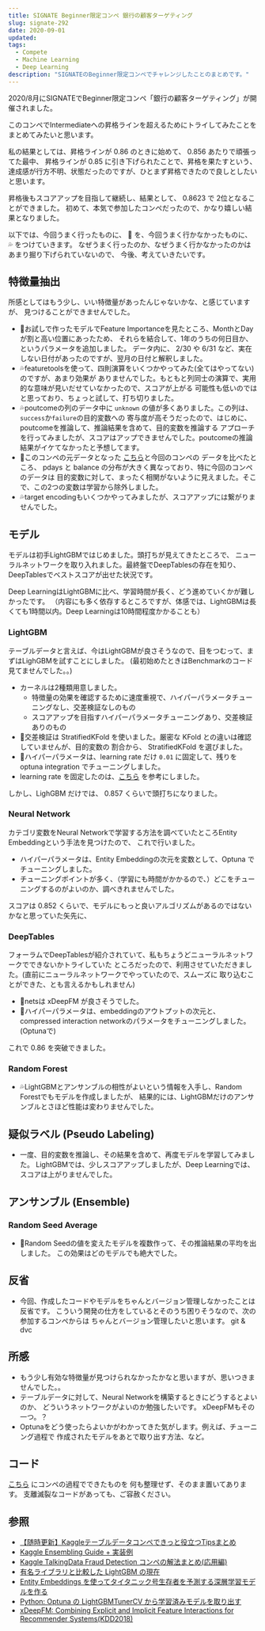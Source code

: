 ```yaml
---
title: SIGNATE Beginner限定コンペ 銀行の顧客ターゲティング
slug: signate-292
date: 2020-09-01
updated:
tags:
  - Compete
  - Machine Learning
  - Deep Learning
description: "SIGNATEのBeginner限定コンペでチャレンジしたことのまとめです。"
---
```


2020/8月にSIGNATEでBeginner限定コンペ「銀行の顧客ターゲティング」が開催されました。

このコンペでIntermediateへの昇格ラインを超えるためにトライしてみたことをまとめてみたいと思います。

私の結果としては、昇格ラインが 0.86 のときに始めて、 0.856 あたりで頑張ってた最中、
昇格ラインが 0.85 に引き下げられたことで、昇格を果たすという、
達成感が行方不明、状態だったのですが、ひとまず昇格できたので良しとしたいと思います。

昇格後もスコアアップを目指して継続し、結果として、 0.8623 で 2位となることができました。
初めて、本気で参加したコンペだったので、かなり嬉しい結果となりました。

以下では、今回うまく行ったものに、 🎉 を、今回うまく行かなかったものに、 💦 をつけていきます。
なぜうまく行ったのか、なぜうまく行かなかったのかはあまり掘り下げられていないので、
今後、考えていきたいです。

## 特徴量抽出

所感としてはもう少し、いい特徴量があったんじゃないかな、と感じていますが、
見つけることができませんでした。

- 🎉お試しで作ったモデルでFeature Importanceを見たところ、MonthとDayが割と高い位置にあったため、
  それらを結合して、1年のうちの何日目か、というパラメータを追加しました。
  データ内に、 2/30 や 6/31 など、実在しない日付があったのですが、翌月の日付と解釈しました。
- 💦featuretoolsを使って、四則演算をいくつかやってみた(全てはやってない)のですが、あまり効果が
  ありませんでした。もともと列同士の演算で、実用的な意味が見いだせていなかったので、スコアが上がる
  可能性も低いのではと思っており、ちょっと試して、打ち切りました。
- 💦poutcomeの列のデータ中に `unknown` の値が多くありました。この列は、`success`か`failure`の目的変数への
  寄与度が高そうだったので、はじめに、poutcomeを推論して、推論結果を含めて、目的変数を推論する
  アプローチを行ってみましたが、スコアはアップできませんでした。poutcomeの推論結果がイケてなかったと予想してます。
- 🎉このコンペの元データとなった [こちら](https://archive.ics.uci.edu/ml/datasets/bank+marketing)と今回のコンペの
  データを比べたところ、 pdays と balance の分布が大きく異なっており、特に今回のコンペのデータは
  目的変数に対して、まったく相関がないように見えました。そこで、この2つの変数は学習から除外しました。
- 💦target encodingもいくつかやってみましたが、スコアアップには繋がりませんでした。

## モデル

モデルは初手LightGBMではじめました。頭打ちが見えてきたところで、
ニューラルネットワークを取り入れました。最終盤でDeepTablesの存在を知り、
DeepTablesでベストスコアが出せた状況です。

Deep LearningはLightGBMに比べ、学習時間が長く、どう進めていくかが難しかったです。
（内容にも多く依存するところですが、体感では、LightGBMは長くても1時間以内。Deep Learningは10時間程度かかることも）

### LightGBM

テーブルデータと言えば、今はLightGBMが良さそうなので、目をつむって、まずはLighGBMを試すことにしました。
(最初始めたときはBenchmarkのコード見てませんでした。。)

- カーネルは2種類用意しました。
  - 特徴量の効果を確認するために速度重視で、ハイパーパラメータチューニングなし、交差検証なしのもの
  - スコアアップを目指すハイパーパラメータチューニングあり、交差検証ありのもの
- 🎉交差検証は StratifiedKFold を使いました。厳密な KFold との違いは確認していませんが、目的変数の
  割合から、 StratifiedKFold を選びました。
- 🎉ハイパーパラメータは、learning rate だけ `0.01` に固定して、残りを optuna integration でチューニングしました。
- learning rate を固定したのは、[こちら](https://alphaimpact.jp/downloads/pydata20190927.pdf) を参考にしました。

しかし、LighGBM だけでは、 0.857 くらいで頭打ちになりました。

### Neural Network

カテゴリ変数をNeural Networkで学習する方法を調べていたところEntity Embeddingという手法を見つけたので、
これで行いました。

- ハイパーパラメータは、Entity Embeddingの次元を変数として、Optuna でチューニングしました。
- チューニングポイントが多く、（学習にも時間がかかるので、）どこをチューニングするのがよいのか、調べきれませんでした。

スコアは 0.852 くらいで、モデルにもっと良いアルゴリズムがあるのではないかなと思っていた矢先に、

### DeepTables

フォーラムでDeepTablesが紹介されていて、私もちょうどニューラルネットワークでできないかトライしていた
ところだったので、利用させていただきました。(直前にニューラルネットワークでやっていたので、スムーズに
取り込むことができた、とも言えるかもしれません)

- 🎉netsは xDeepFM が良さそうでした。
- 🎉ハイパーパラメータは、embeddingのアウトプットの次元と、compressed interaction networkのパラメータをチューニングしました。(Optunaで)

これで 0.86 を突破できました。

### Random Forest

- 💦LightGBMとアンサンブルの相性がよいという情報を入手し、Random Forestでもモデルを作成しましたが、
  結果的には、LightGBMだけのアンサンブルとさほど性能は変わりませんでした。

## 疑似ラベル (Pseudo Labeling)

- 一度、目的変数を推論し、その結果を含めて、再度モデルを学習してみました。
  LightGBMでは、少しスコアアップしましたが、Deep Learningでは、スコアは上がりませんでした。

## アンサンブル (Ensemble)

### Random Seed Average

- 🎉Random Seedの値を変えたモデルを複数作って、その推論結果の平均を出しました。
  この効果はどのモデルでも絶大でした。

## 反省

- 今回、作成したコードやモデルをちゃんとバージョン管理しなかったことは反省です。
  こういう開発の仕方をしているとそのうち困りそうなので、次の参加するコンペからは
  ちゃんとバージョン管理したいと思います。 git & dvc

## 所感

- もう少し有効な特徴量が見つけられなかったかなと思いますが、思いつきませんでした。。
- テーブルデータに対して、Neural Networkを構築するときにどうするとよいのか、
  どういうネットワークがよいのか勉強したいです。 xDeepFMもその一つ。？
- Optunaをどう使ったらよいかがわかってきた気がします。例えば、チューニング過程で
  作成されたモデルをあとで取り出す方法、など。

## コード

[こちら](https://github.com/IMOKURI/signate-292) にコンペの過程でできたものを
何も整理せず、そのまま置いてあります。
支離滅裂なコードがあっても、ご容赦ください。

## 参照

- [【随時更新】Kaggleテーブルデータコンペできっと役立つTipsまとめ](https://naotaka1128.hatenadiary.jp/entry/kaggle-compe-tips)
- [Kaggle Ensembling Guide + 実装例](https://higepon.hatenablog.com/entry/2019/02/20/191900)
- [Kaggle TalkingData Fraud Detection コンペの解法まとめ(応用編)](https://www.rco.recruit.co.jp/career/engineer/blog/kaggle_talkingdata_advanced/)
- [有名ライブラリと比較した LightGBM の現在](https://alphaimpact.jp/downloads/pydata20190927.pdf)
- [Entity Embeddings を使ってタイタニック号生存者を予測する深層学習モデルを作る](https://qiita.com/kznovo/items/caa389dfd178174ad93a)
- [Python: Optuna の LightGBMTunerCV から学習済みモデルを取り出す](https://blog.amedama.jp/entry/optuna-lightgbm-tunercv)
- [xDeepFM: Combining Explicit and Implicit Feature Interactions for Recommender Systems(KDD2018)](https://www.slideshare.net/DeepLearningJP2016/dlxdeepfm-combining-explicit-and-implicit-feature-interactions-for-recommender-systemskdd2018)
